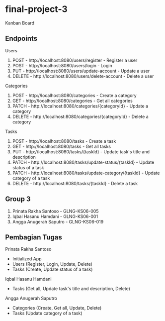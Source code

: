# final-project-3
Kanban Board

## Endpoints
Users
1. POST - http://localhost:8080/users/register - Register a user
2. POST - http://localhost:8080/users/login - Login
3. PUT - http://localhost:8080/users/update-account - Update a user
4. DELETE - http://localhost:8080/users/delete-account - Delete a user

Categories
1. POST - http://localhost:8080/categories - Create a category
2. GET - http://localhost:8080/categories - Get all categories
3. PATCH - http://localhost:8080/categories/{categoryId} - Update a category
4. DELETE - http://localhost:8080/categories/{categoryId} - Delete a category

Tasks
1. POST - http://localhost:8080/tasks - Create a task
2. GET - http://localhost:8080/tasks - Get all tasks
3. PUT - http://localhost:8080/tasks/{taskId} - Update task's title and description
4. PATCH - http://localhost:8080/tasks/update-status/{taskId} - Update status of a task
5. PATCH - http://localhost:8080/tasks/update-category/{taskId} - Update category of a task
6. DELETE - http://localhost:8080/tasks/{taskId} - Delete a task

## Group 3
1. Prinata Rakha Santoso - GLNG-KS06-005
2. Iqbal Hasanu Hamdani - GLNG-KS06-001
3. Angga Anugerah Saputro - GLNG-KS06-019

## Pembagian Tugas
Prinata Rakha Santoso
- Initialized App
- Users (Register, Login, Update, Delete)
- Tasks (Create, Update status of a task)

Iqbal Hasanu Hamdani
- Tasks (Get all, Update task's title and description, Delete)

Angga Anugerah Saputro
- Categories (Create, Get all, Update, Delete)
- Tasks (Update category of a task)